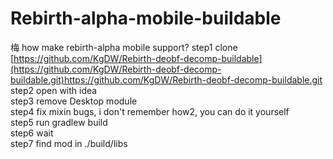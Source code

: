 # Rebirth-alpha-mobile-buildable
梅
how make rebirth-alpha mobile support?
step1 clone [https://github.com/KgDW/Rebirth-deobf-decomp-buildable](https://github.com/KgDW/Rebirth-deobf-decomp-buildable.git)https://github.com/KgDW/Rebirth-deobf-decomp-buildable.git<br>
step2 open with idea<br>
step3 remove Desktop module<br>
step4 fix mixin bugs, i don't remember how2, you can do it yourself<br>
step5 run gradlew build<br>
step6 wait<br>
step7 find mod in ./build/libs<br>
